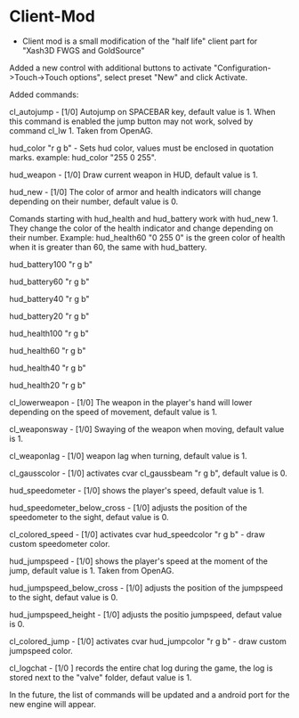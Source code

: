 # Client-Mod

* Client mod is a small modification of the "half life" client part for "Xash3D FWGS and GoldSource"
 
Added a new control with additional buttons to activate "Configuration->Touch->Touch options", select preset "New" and click Activate.
 
Added commands:
  
cl_autojump - [1/0] Autojump on SPACEBAR key, default value is 1.
When this command is enabled the jump button may not work, solved by command cl_lw 1. Taken from OpenAG.
  
hud_color "r g b" - Sets hud color, values must be enclosed in quotation marks. example: hud_color "255 0 255".

hud_weapon - [1/0] Draw current weapon in HUD, default value is 1.

hud_new - [1/0] The color of armor and health indicators will change depending on their number, default value is 0.

Comands starting with hud_health and hud_battery work with hud_new 1. They change the color of the health indicator and change depending on their number. Example: hud_health60 "0 255 0" is the green color of health when it is greater than 60, the same with hud_battery.

  hud_battery100 "r g b"
  
  hud_battery60 "r g b"
  
  hud_battery40 "r g b"

  hud_battery20 "r g b"
  
  hud_health100 "r g b"

  hud_health60 "r g b"
 
  hud_health40 "r g b"
 
  hud_health20 "r g b"

cl_lowerweapon - [1/0] The weapon in the player's hand will lower depending on the speed of movement, default value is 1.

cl_weaponsway - [1/0] Swaying of the weapon when moving, default value is 1.

cl_weaponlag - [1/0] weapon lag when turning, default value is 1.

cl_gausscolor - [1/0] activates cvar cl_gaussbeam "r g b", default value is 0.

hud_speedometer - [1/0] shows the player's speed, default value is 1. 

hud_speedometer_below_cross - [1/0] adjusts the position of the speedometer to the sight, defaut value is 0.

cl_colored_speed - [1/0] activates cvar hud_speedcolor "r g b" - draw custom speedometer color.

hud_jumpspeed - [1/0] shows the player's speed at the moment of the jump, default value is 1. Taken from OpenAG.

hud_jumpspeed_below_cross - [1/0] adjusts the position of the jumpspeed to the sight, defaut value is 0.

hud_jumpspeed_height - [1/0] adjusts the positio jumpspeed, defaut value is 0.

cl_colored_jump - [1/0] activates cvar hud_jumpcolor "r g b" - draw custom jumpspeed color.

cl_logchat - [1/0 ] records the entire chat log during the game, the log is stored next to the "valve" folder, defaut value is 1.

In the future, the list of commands will be updated and a android port for the new engine will appear.
